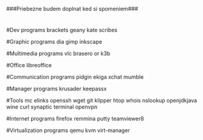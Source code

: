 ###Priebezne budem doplnat ked si spomeniem###
#
#Dev programs
brackets geany kate scribes

#Graphic programs
dia gimp inkscape

#Multimedia programs
vlc brasero or k3b

#Office
libreoffice

#Communication programs
pidgin ekiga xchat mumble

#Manager programs
krusader keepassx

#Tools
mc elinks openssh wget git klipper htop whois nslookup openjdkjava 
wine curl synaptic terminal openvpn

#Internet programs
firefox remmina putty teamviewer8

#Virtualization programs
qemu kvm virt-manager